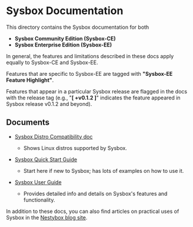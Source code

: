 # Sysbox Documentation

This directory contains the Sysbox documentation for both

- **Sysbox Community Edition (Sysbox-CE)**
- **Sysbox Enterprise Edition (Sysbox-EE)**

In general, the features and limitations described in these docs apply equally
to Sysbox-CE and Sysbox-EE.

Features that are specific to Sysbox-EE are tagged with **"Sysbox-EE Feature
Highlight"**.

Features that appear in a particular Sysbox release are flagged in the docs with
the release tag (e.g., "**\[ +v0.1.2 ]**" indicates the feature appeared in
Sysbox release v0.1.2 and beyond).

## Documents

- [Sysbox Distro Compatibility doc](distro-compat.md)

  - Shows Linux distros supported by Sysbox.

- [Sysbox Quick Start Guide](quickstart/README.md)

  - Start here if new to Sysbox; has lots of examples on how to use it.

- [Sysbox User Guide](user-guide/README.md)

  - Provides detailed info and details on Sysbox's features and functionality.

In addition to these docs, you can also find articles on practical uses of Sysbox
in the [Nestybox blog site](https://blog.nestybox.com/).
